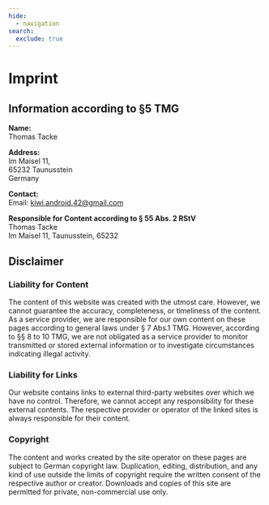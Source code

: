 ```yaml
---
hide:
  - navigation
search:
  exclude: true
---
```


# Imprint

## Information according to §5 TMG

**Name:**  
Thomas Tacke

**Address:**  
Im Maisel 11,  
65232 Taunusstein  
Germany

**Contact:**  
Email: kiwi.android.42@gmail.com

**Responsible for Content according to § 55 Abs. 2 RStV**  
Thomas Tacke  
Im Maisel 11, Taunusstein, 65232

## Disclaimer

### Liability for Content

The content of this website was created with the utmost care. However, we cannot guarantee the accuracy, completeness, or timeliness of the content. As a service provider, we are responsible for our own content on these pages according to general laws under § 7 Abs.1 TMG. However, according to §§ 8 to 10 TMG, we are not obligated as a service provider to monitor transmitted or stored external information or to investigate circumstances indicating illegal activity.

### Liability for Links

Our website contains links to external third-party websites over which we have no control. Therefore, we cannot accept any responsibility for these external contents. The respective provider or operator of the linked sites is always responsible for their content.

### Copyright

The content and works created by the site operator on these pages are subject to German copyright law. Duplication, editing, distribution, and any kind of use outside the limits of copyright require the written consent of the respective author or creator. Downloads and copies of this site are permitted for private, non-commercial use only.